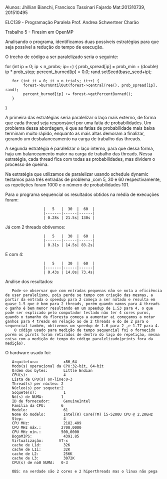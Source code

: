 Alunos: Jhillian Bianchi, Francisco Tassinari Fajardo
Mat:201310739, 201510495

ELC139 - Programação Paralela
Prof. Andrea Schwertner Charão


Trabalho 5 - Firesim em OpenMP

Analisando o programa, identificamos duas possíveis estratégias para que seja possível a redução do tempo de execução.

O trecho de código a ser paralelizado seria o seguinte:

for (int ip = 0; ip < n_probs; ip++) {
       prob_spread[ip] = prob_min + (double) ip * prob_step;
       percent_burned[ip] = 0.0;
       rand.setSeed(base_seed+ip);
         
       for (int it = 0; it < n_trials; it++) {
            forest->burnUntilOut(forest->centralTree(), prob_spread[ip], rand);
            percent_burned[ip] += forest->getPercentBurned();
       }
}


A primeira das estratégias seria paralelizar o laço mais externo, de forma que cada thread seja responsável por uma fatia de probabilidades. Um problema dessa abordagem, é que as fatias de probabilidade mais baixa terminam muito rápido, enquanto as mais altas demoram a finalizar, gerando um desbalanceamento na carga de trabalho das threads.

A segunda estratégia é paralelizar o laço interno, para que dessa forma, haja um balanceamento maior na carga de trabalho das threads. Nessa estratégia, cada thread fica com todas as probabilidades, mas dividem o processo de queima.

Na estratégia que utilizamos de paralelizar usando schedule dynamic testamos para três entradas de problema ,com 5, 30 e 60 respectivamente, as repetições foram 1000 e o número de probabilidades 101. 

Para o programa sequencial os resultados obtidos na média de execuções foram: 
                     
                     |   5   |  30  |  60  |
                     |-------|------|------|
                     | 0.28s | 21.5s| 130s |
                     
Já com 2 threads obtivemos:
  
                     |   5   |  30  |  60  |
                     |-------|------|------|
                     | 0.31s | 14.5s| 83.2s|

E com 4:

                     |   5   |  30  |  60  |
                     |-------|------|------|
                     | 0.43s | 14.0s| 73.4s|


Análise dos resultados:

       Pode-se observar que com entradas pequenas não se nota a eficiência de usar paralelismo, pois perde se tempo com criação das mesmas, a partir da entrada o speedup para 2 começa a ser notado e resulta em quase 1.5 que é bom para 2 threads, porém quando vamos para 4 threads o ganho é bem menor resultando em um speedup de 1.53 para 4, o que pode ser explicado pelo computador testado não ter 4 cores puros, quando o tamanho da floresta começa a aumentar ai começamos a notar ganhos para 4 treads em relação ao de 2 threads e do de 2 para o sequencial também, obtivemos um speedup de 1.6 para 2 ,e 1.77 para 4.
        O código usado para medição de tempo sequencial foi o fornecido porém os pirnts foram retirados de dentro do laço de repetição, mesma coisa com a medição de tempo do código paralelizado(prints fora da medição).
    
O hardware usado foi:

       Arquitetura:           x86_64
       Modo(s) operacional da CPU:32-bit, 64-bit
       Ordem dos bytes:       Little Endian
       CPU(s):                4
       Lista de CPU(s) on-line:0-3
       Thread(s) per núcleo: 2
       Núcleo(s) por soquete:2
       Soquete(s):            1
       Nó(s) de NUMA:        1
       ID de fornecedor:      GenuineIntel
       Família da CPU:       6
       Modelo:                61
       Nome do modelo:        Intel(R) Core(TM) i5-5200U CPU @ 2.20GHz
       Step:                  4
       CPU MHz:               2182.409
       CPU MHz máx.:         2700,0000
       CPU MHz mín.:         500,0000
       BogoMIPS:              4391.85
       Virtualização:       VT-x
       cache de L1d:          32K
       cache de L1i:          32K
       cache de L2:           256K
       cache de L3:           3072K
       CPU(s) de nó0 NUMA:   0-3
 
       OBS: na verdade são 2 cores e 2 hiperthreads mas o linux não pega
    
    
    
    
    
    






                     
                     







